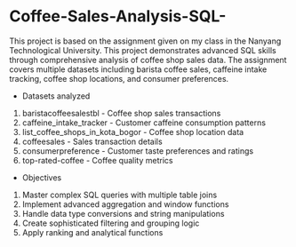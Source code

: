 # Coffee-Sales-Analysis-SQL-
This project is based on the assignment given on my class in the Nanyang Technological University.
This project demonstrates advanced SQL skills through comprehensive analysis of coffee shop sales data. The assignment covers multiple datasets including barista coffee sales, caffeine intake tracking, coffee shop locations, and consumer preferences.

- Datasets analyzed
1. baristacoffeesalestbl - Coffee shop sales transactions
2. caffeine_intake_tracker - Customer caffeine consumption patterns
3. list_coffee_shops_in_kota_bogor - Coffee shop location data
4. coffeesales - Sales transaction details
5. consumerpreference - Customer taste preferences and ratings
6. top-rated-coffee - Coffee quality metrics

- Objectives
1. Master complex SQL queries with multiple table joins
2. Implement advanced aggregation and window functions
3. Handle data type conversions and string manipulations
4. Create sophisticated filtering and grouping logic
5. Apply ranking and analytical functions

